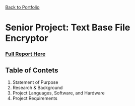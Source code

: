 [Back to Portfolio](./)

Senior Project: Text Base File Encryptor
===============

### [Full Report Here](seniorprojectreport.md)

Table of Contets
----------------
1. Statement of Purpose
2. Research & Background
3. Project Languages, Software, and Hardware
4. Project Requirements
